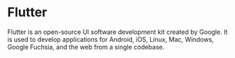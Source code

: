 # Flutter

Flutter is an open-source UI software development kit created by Google. It is used to develop applications for Android, iOS, Linux, Mac, Windows, Google Fuchsia, and the web from a single codebase.